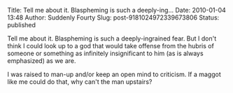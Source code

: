 Title: Tell me about it. Blaspheming is such a deeply-ing...
Date: 2010-01-04 13:48
Author: Suddenly Fourty
Slug: post-9181024972339673806
Status: published

Tell me about it. Blaspheming is such a deeply-ingrained fear. But I don't think I could look up to a god that would take offense from the hubris of someone or something as infinitely insignificant to him (as is always emphasized) as we are.  
  
I was raised to man-up and/or keep an open mind to criticism. If a maggot like me could do that, why can't the man upstairs?
